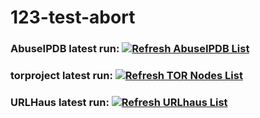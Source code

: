 # 123-test-abort

### AbuseIPDB latest run: [![Refresh AbuseIPDB List](https://github.com/cgiamp/123-test-abort/actions/workflows/abuseipdb.yml/badge.svg?branch=main)](https://github.com/cgiamp/123-test-abort/actions/workflows/abuseipdb.yml)

### torproject latest run: [![Refresh TOR Nodes List](https://github.com/cgiamp/123-test-abort/actions/workflows/update_feed.yml/badge.svg?branch=main)](https://github.com/cgiamp/123-test-abort/actions/workflows/update_feed.yml)

### URLHaus latest run: [![Refresh URLhaus List](https://github.com/cgiamp/123-test-abort/actions/workflows/urlhaus_fetch.yml/badge.svg?branch=main)](https://github.com/cgiamp/123-test-abort/actions/workflows/urlhaus_fetch.yml)
